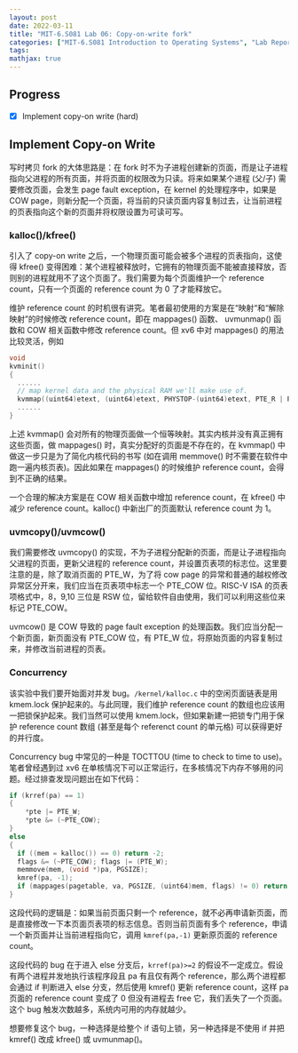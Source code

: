 ```yaml
---
layout: post
date: 2022-03-11
title: "MIT-6.S081 Lab 06: Copy-on-write fork"
categories: ["MIT-6.S081 Introduction to Operating Systems", "Lab Reports"]
tags: 
mathjax: true
---
```


## Progress

- [x] Implement copy-on write (hard)

<!-- more -->

## Implement Copy-on Write

写时拷贝 fork 的大体思路是：在 fork 时不为子进程创建新的页面，而是让子进程指向父进程的所有页面，并将页面的权限改为只读。将来如果某个进程 (父/子) 需要修改页面，会发生 page fault exception，在 kernel 的处理程序中，如果是 COW page，则新分配一个页面，将当前的只读页面内容复制过去，让当前进程的页表指向这个新的页面并将权限设置为可读可写。

### kalloc()/kfree()

引入了 copy-on write 之后，一个物理页面可能会被多个进程的页表指向，这使得 kfree() 变得困难：某个进程被释放时，它拥有的物理页面不能被直接释放，否则别的进程就用不了这个页面了。我们需要为每个页面维护一个 reference count，只有一个页面的 reference count 为 0 了才能释放它。

维护 reference count 的时机很有讲究。笔者最初使用的方案是在“映射“和“解除映射”的时候修改 reference count，即在 mappages() 函数、 uvmunmap() 函数和 COW 相关函数中修改 reference count。但 xv6 中对 mappages() 的用法比较灵活，例如

```c
void
kvminit()
{
  ......
  // map kernel data and the physical RAM we'll make use of.
  kvmmap((uint64)etext, (uint64)etext, PHYSTOP-(uint64)etext, PTE_R | PTE_W);
  ......
}
```

上述 kvmmap() 会对所有的物理页面做一个恒等映射。其实内核并没有真正拥有这些页面，做 mappages() 时，真实分配好的页面是不存在的，在 kvmmap() 中做这一步只是为了简化内核代码的书写 (如在调用 memmove() 时不需要在软件中跑一遍内核页表)。因此如果在 mappages() 的时候维护 reference count，会得到不正确的结果。

一个合理的解决方案是在 COW 相关函数中增加 reference count，在 kfree() 中减少 reference count。kalloc() 中新出厂的页面默认 reference count 为 1。

### uvmcopy()/uvmcow()

我们需要修改 uvmcopy() 的实现，不为子进程分配新的页面，而是让子进程指向父进程的页面，更新父进程的 reference count，并设置页表项的标志位。这里要注意的是，除了取消页面的 PTE_W，为了将 cow page 的异常和普通的越权修改异常区分开来，我们应当在页表项中标志一个 PTE_COW 位。RISC-V ISA 的页表项格式中，8，9,10 三位是 RSW 位，留给软件自由使用，我们可以利用这些位来标记 PTE_COW。

uvmcow() 是 COW 导致的 page fault exception 的处理函数。我们应当分配一个新页面，新页面没有 PTE_COW 位，有 PTE_W 位，将原始页面的内容复制过来，并修改当前进程的页表。

### Concurrency

该实验中我们要开始面对并发 bug。`/kernel/kalloc.c` 中的空闲页面链表是用 kmem.lock 保护起来的。与此同理，我们维护 reference count 的数组也应该用一把锁保护起来。我们当然可以使用 kmem.lock，但如果新建一把锁专门用于保护 reference count 数组 (甚至是每个 referenct count 的单元格) 可以获得更好的并行度。

Concurrency bug 中常见的一种是 TOCTTOU (time to check to time to use)。笔者曾经遇到过 xv6 在单核情况下可以正常运行，在多核情况下内存不够用的问题。经过排查发现问题出在如下代码：

```c
if (krref(pa) == 1)
{
    *pte |= PTE_W;
    *pte &= (~PTE_COW);
}
else
{
  if ((mem = kalloc()) == 0) return -2;
  flags &= (~PTE_COW); flags |= (PTE_W);
  memmove(mem, (void *)pa, PGSIZE);
  kmref(pa, -1);
  if (mappages(pagetable, va, PGSIZE, (uint64)mem, flags) != 0) return -1;
}
```

这段代码的逻辑是：如果当前页面只剩一个 reference，就不必再申请新页面，而是直接修改一下本页面页表项的标志信息。否则当前页面有多个 reference，申请一个新页面并让当前进程指向它，调用 `kmref(pa,-1)` 更新原页面的 reference count。

这段代码的 bug 在于进入 else 分支后，`krref(pa)>=2` 的假设不一定成立。假设有两个进程并发地执行该程序段且 pa 有且仅有两个 reference，那么两个进程都会通过 if 判断进入 else 分支，然后使用 kmref() 更新 reference count，这样 pa 页面的 reference count 变成了 0 但没有进程去 free 它，我们丢失了一个页面。这个 bug 触发次数越多，系统内可用的内存就越少。

想要修复这个 bug，一种选择是给整个 if 语句上锁，另一种选择是不使用 if 并把 kmref() 改成 kfree() 或 uvmunmap()。